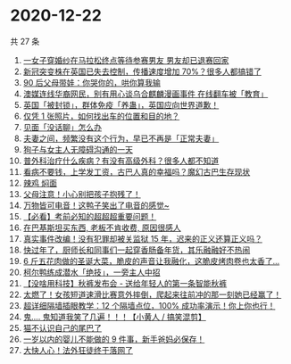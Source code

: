 # 2020-12-22

共 27 条

<!-- BEGIN ZHIHUVIDEO -->
<!-- 最后更新时间 Tue Dec 22 2020 16:11:45 GMT+0800 (CST) -->
1. [一女子穿婚纱在马拉松终点等待参赛男友 男友却已退赛回家](https://www.zhihu.com/zvideo/1324392208208666624)
1. [新冠突变株在英国已失去控制，传播速度增加 70%？很多人都搞错了](https://www.zhihu.com/zvideo/1324443235616980992)
1. [90 后父母带娃：你哭你的，哄你算我输](https://www.zhihu.com/zvideo/1324048343131971584)
1. [澳媒连线华裔网民，别有用心谈乌合麒麟漫画事件 在线翻车被「教育」](https://www.zhihu.com/zvideo/1324331336404647936)
1. [英国「被封锁」，群体免疫「养蛊」，英国应向世界道歉！](https://www.zhihu.com/zvideo/1324708154962243584)
1. [仅凭 1 张照片，如何找出车的位置和目的地？](https://www.zhihu.com/zvideo/1324468264693760000)
1. [见面「没话聊」怎么办](https://www.zhihu.com/zvideo/1324472032605040640)
1. [夫妻之间，频繁没有这个行为，早已不再是「正常夫妻」](https://www.zhihu.com/zvideo/1324376770393645056)
1. [狗子与女主人无障碍沟通的一天](https://www.zhihu.com/zvideo/1324315052250529792)
1. [普外科治疗什么疾病？有没有高级外科？很多人都不知道](https://www.zhihu.com/zvideo/1324666634448392192)
1. [看病不要钱，上学发工资，古巴人真的幸福吗？魔幻古巴生存现状](https://www.zhihu.com/zvideo/1324387977406128128)
1. [辣鸡 焖面](https://www.zhihu.com/zvideo/1324425059583651840)
1. [父母注意！小心别把孩子抱残了！](https://www.zhihu.com/zvideo/1324362992289239040)
1. [万物皆可电音！这鸭子笑出了电音的感觉~](https://www.zhihu.com/zvideo/1324367039138852864)
1. [【必看】考前必知的超超超重要问题！](https://www.zhihu.com/zvideo/1324294532959842304)
1. [在巴基斯坦买东西, 老板不肯收费, 原因很感人](https://www.zhihu.com/zvideo/1324422412952489984)
1. [真实事件改编！没有犯罪却被关监狱 15 年，迟来的正义还算正义吗？](https://www.zhihu.com/zvideo/1324414815348318208)
1. [快过年了，厨师长和同事们一起穿香肠备年货，其乐融融好不热闹](https://www.zhihu.com/zvideo/1324353417507659776)
1. [6 斤五花肉做的圣诞大菜，脆皮的声音让我融化，这脆皮烤肉卷也太香了...](https://www.zhihu.com/zvideo/1324222028229361664)
1. [柯尔鸭练成潜水「绝技」，一旁主人中招](https://www.zhihu.com/zvideo/1324424707694346240)
1. [【没啥用科技】秋裤发布会 - 送给年轻人的第一条智能秋裤](https://www.zhihu.com/zvideo/1324309265583325184)
1. [太燃了！女孩短道速滑比赛意外摔倒，爬起来往前冲的那一刻她已经赢了！](https://www.zhihu.com/zvideo/1324344117195956224)
1. [超详细隔墙插眼教学：12 个隔墙点位，100% 成功率演示！你上你也行！](https://www.zhihu.com/zvideo/1324157049634947072)
1. [鬼.... 鬼知道我笑了几遍！！！【小黄人 / 搞笑混剪】](https://www.zhihu.com/zvideo/1324037974963879936)
1. [猫不认识自己的尾巴了](https://www.zhihu.com/zvideo/1323773853274374144)
1. [一岁以内的婴儿不能做的 9 件事，新手爸妈必保存！](https://www.zhihu.com/zvideo/1324053129864851456)
1. [大快人心！法外狂徒终于落网了](https://www.zhihu.com/zvideo/1324355496837947392)
<!-- END ZHIHUVIDEO -->
